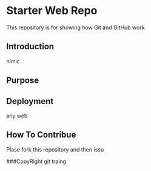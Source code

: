 # Starter Web Repo

This repository is for showing how Git and GitHub work

## Introduction

nimic

## Purpose

## Deployment

any web

## How To Contribue

Plase fork this repository and then issu

###CopyRight
git traing